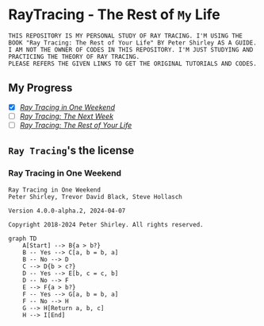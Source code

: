 # RayTracing - The Rest of `My` Life

    THIS REPOSITORY IS MY PERSONAL STUDY OF RAY TRACING. I'M USING THE BOOK "Ray Tracing: The Rest of Your Life" BY Peter Shirley AS A GUIDE.
    I AM NOT THE OWNER OF CODES IN THIS REPOSITORY. I'M JUST STUDYING AND PRACTICING THE THEORY OF RAY TRACING.
    PLEASE REFERS THE GIVEN LINKS TO GET THE ORIGINAL TUTORIALS AND CODES.

## My Progress
- [x] [_Ray Tracing in One Weekend_](https://raytracing.github.io/books/RayTracingInOneWeekend.html)
- [ ] [_Ray Tracing: The Next Week_](https://raytracing.github.io/books/RayTracingTheNextWeek.html)
- [ ] [_Ray Tracing: The Rest of Your Life_](https://raytracing.github.io/books/RayTracingTheRestOfYourLife.html)

## `Ray Tracing`'s the license 

### Ray Tracing in One Weekend
```text
Ray Tracing in One Weekend
Peter Shirley, Trevor David Black, Steve Hollasch

Version 4.0.0-alpha.2, 2024-04-07

Copyright 2018-2024 Peter Shirley. All rights reserved.
```

```mermaid
graph TD
    A[Start] --> B{a > b?}
    B -- Yes --> C[a, b = b, a]
    B -- No --> D
    C --> D{b > c?}
    D -- Yes --> E[b, c = c, b]
    D -- No --> F
    E --> F{a > b?}
    F -- Yes --> G[a, b = b, a]
    F -- No --> H
    G --> H[Return a, b, c]
    H --> I[End]

```